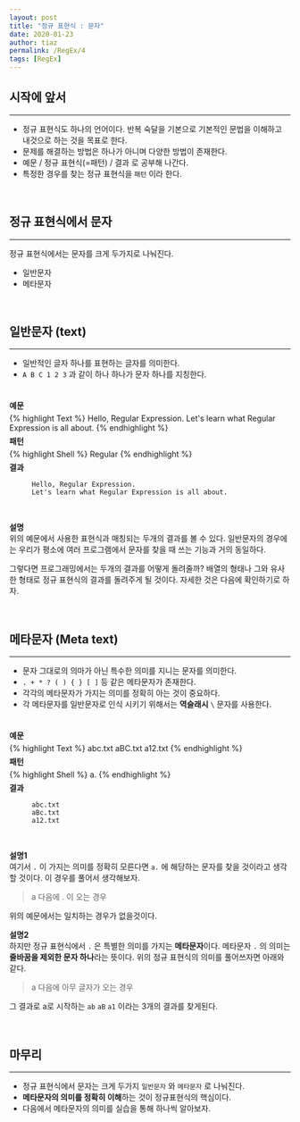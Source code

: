 ```yaml
---
layout: post
title: "정규 표현식 : 문자"
date: 2020-01-23
author: tiaz
permalink: /RegEx/4
tags: [RegEx]
---
```

## 시작에 앞서
---
- 정규 표현식도 하나의 언어이다. 반복 숙달을 기본으로 기본적인 문법을 이해하고 내것으로 하는 것을 목표로 한다.
- 문제를 해결하는 방법은 하나가 아니며 다양한 방법이 존재한다.
- 예문 / 정규 표현식(=패턴) / 결과 로 공부해 나간다.
- 특정한 경우를 찾는 정규 표현식을 `패턴` 이라 한다.

<br/>

## 정규 표현식에서 문자
---
정규 표현식에서는 문자를 크게 두가지로 나눠진다.
- 일반문자
- 메타문자

<br/>

## 일반문자 (text)
---

- 일반적인 글자 하나를 표현하는 글자를 의미한다.
- `A B C 1 2 3` 과 같이 하나 하나가 문자 하나를 지칭한다.

<br/>

<p style="margin: 5px 0;"><strong>예문</strong></p>
{% highlight Text %}
Hello, Regular Expression.
Let's learn what Regular Expression is all about.
{% endhighlight %}
<br/>

<p style="margin: 5px 0;"><strong>패턴</strong></p>
{% highlight Shell %}
Regular
{% endhighlight %}
<br/>

<p style="margin: 5px 0;"><strong>결과</strong></p>
<figure class="highlight">
<pre>
<code class="language-shell" data-lang="shell">Hello, <span class="ow">Regular</span> Expression.
Let's learn what <span class="ow">Regular</span> Expression is all about.</code>
</pre>
</figure>
<br/>

**설명**<br/>
위의 예문에서 사용한 표현식과 매칭되는 두개의 결과를 볼 수 있다.
일반문자의 경우에는 우리가 평소에 여러 프로그램에서 문자를 찾을 때 쓰는 기능과 거의 동일하다. 

그렇다면 프로그래밍에서는 두개의 결과를 어떻게 돌려줄까? 배열의 형태나 그와 유사한 형태로 정규 표현식의 결과를 돌려주게 될 것이다. 자세한 것은 다음에 확인하기로 하자.

<br/>

## 메타문자 (Meta text)
---

- 문자 그대로의 의마가 아닌 특수한 의미를 지니는 문자를 의미한다.
- `. + * ? ( ) { } [ ]` 등 같은 메타문자가 존재한다.
- 각각의 메타문자가 가지는 의미를 정확히 아는 것이 중요하다.
- 각 메타문자를 일반문자로 인식 시키기 위해서는 **역슬래시** `\` 문자를 사용한다.

<br/>

<p style="margin: 5px 0;"><strong>예문</strong></p>
{% highlight Text %}
abc.txt
aBC.txt
a12.txt
{% endhighlight %}
<br/>

<p style="margin: 5px 0;"><strong>패턴</strong></p>
{% highlight Shell %}
a.
{% endhighlight %}
<br/>

<p style="margin: 5px 0;"><strong>결과</strong></p>
<figure class="highlight">
<pre>
<code class="language-shell" data-lang="shell"><span class="ow">ab</span>c.txt
<span class="ow">aB</span>c.txt
<span class="ow">a1</span>2.txt</code>
</pre>
</figure>
<br/>

**설명1**<br/>
여기서 `.` 이 가지는 의미를 정확히 모른다면 `a.` 에 해당하는 문자를 찾을 것이라고 생각할 것이다. 이 경우를 풀어서 생각해보자.
>a 다음에 . 이 오는 경우

위의 예문에서는 일치하는 경우가 없을것이다.
<br/>

**설명2** <br/>
하지만 정규 표현식에서 `.` 은 특별한 의미를 가지는 **메타문자**이다. 메타문자  `.` 의 의미는 **줄바꿈을 제외한 문자 하나**라는 뜻이다. 위의 정규 표현식의 의미를 풀어쓰자면 아래와 같다.

> a 다음에 아무 글자가 오는 경우

그 결과로 a로 시작하는 `ab` `aB` `a1` 이라는 3개의 결과를 찾게된다. 

<br/>

## 마무리
---
- 정규 표현식에서 문자는 크게 두가지 `일반문자` 와 `메타문자` 로 나눠진다.
- **메타문자의 의미를 정확히 이해**하는 것이 정규표현식의 핵심이다.
- 다음에서 메타문자의 의미를 실습을 통해 하나씩 알아보자.

<br/>

